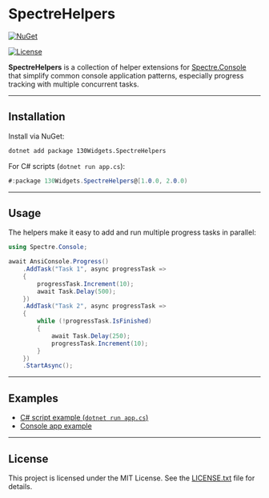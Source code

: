 # SpectreHelpers

[![NuGet](https://img.shields.io/nuget/v/130Widgets.SpectreHelpers.svg)](https://www.nuget.org/packages/130Widgets.SpectreHelpers/)

[![License](https://img.shields.io/github/license/bojordan/SpectreHelpers.svg)](https://github.com/bojordan/SpectreHelpers/blob/main/LICENSE)

**SpectreHelpers** is a collection of helper extensions for [Spectre.Console](https://github.com/spectreconsole/spectre.console) that simplify common console application patterns, especially progress tracking with multiple concurrent tasks.

---

## Installation

Install via NuGet:

```sh
dotnet add package 130Widgets.SpectreHelpers
```

For C# scripts (`dotnet run app.cs`):

```csharp
#:package 130Widgets.SpectreHelpers@[1.0.0, 2.0.0)
```

---

## Usage

The helpers make it easy to add and run multiple progress tasks in parallel:

```csharp
using Spectre.Console;

await AnsiConsole.Progress()
    .AddTask("Task 1", async progressTask =>
    {
        progressTask.Increment(10);
        await Task.Delay(500);
    })
    .AddTask("Task 2", async progressTask =>
    {
        while (!progressTask.IsFinished)
        {
            await Task.Delay(250);
            progressTask.Increment(10);
        }
    })
    .StartAsync();
```

---

## Examples

- [C# script example (`dotnet run app.cs`)](https://github.com/bojordan/SpectreHelpers/tree/main/SpectreHelpers.DotNetRun)
- [Console app example](https://github.com/bojordan/SpectreHelpers/tree/main/SpectreHelpers.ProgressDemo)

---

## License

This project is licensed under the MIT License. See the [LICENSE.txt](LICENSE.txt) file for details.